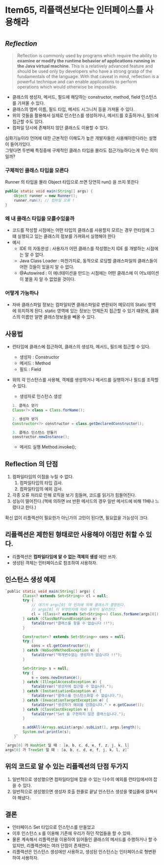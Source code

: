 # Item65, 리플랙션보다는 인터페이스를 사용해라

# 

## ***Reflection***

> Reflection is commonly used by programs which require the ability to **examine or modify the runtime behavior of applications running in the Java virtual machine.** This is a relatively advanced feature and should be used only by developers who have a strong grasp of the fundamentals of the language. With that caveat in mind, reflection is a powerful technique and can enable applications to perform operations which would otherwise be impossible.
> 
- 클래스의 생성자, 메서드, 필드에 해당하는 constructor, method, field 인스턴스를 가져올 수 있다.  
- 클래스의 멤버 이름, 필드 타입, 메서드 시그니처 등을 가져올 수 있다.  
- 위의 것들을 활용해서 실제로 인스턴스를 생성하거나, 메서드를 호출하거나, 필드에 접근할 수도 있다.  
- 컴파일 당시에 존재하지 않던 클래스도 이용할 수 있다.  

심화기능이라 언어에 대한 근본적인 이해도가 높은 개발자들만 사용해야한다라는 설명이 들어가있다.   
그렇다면 두번째 특징중에 구체적인 클래스 타입을 몰라도 접근가능하다는게 무슨 의미일까?  

### **구체적인 클래스 타입을 모른다**

Runner 의 타입을 몰라 Object 타입으로 쓰면 당연히 run() 을 쓰지 못한다

```java
public static void main(String[] args) {
    Object runner = new Runner();
    runner.run(); // 컴파일 오류 !
}
```

### 왜 내 클래스 타입을 모를수있을까

- 코드를 작성할 시점에는 어떤 타입의 클래스를 사용할지 모르는 경우 런타임에 그 떄 실행되고 있는 클래스의 정보를 가져와서 실행해야 한다
- 예시
    - IDE 의 자동완성 : 사용자가 어떤 클래스를 작성했는지 IDE 를 개발하는 시점에는 알 수 없다.
    - Java Class Loader : 마찬가지로, 동적으로 로딩할 클래스파일의 클래스들이 어떤 것들이 있을지 알 수 없다.
    - @Autowired : 이 에너테이션을 만드는 시점에는 어떤 클래스에 이 어노테이션이 붙을 지 알 수 없었을 것이다.

### **어떻게 가능하나**

- 자바 클래스파일 정보는 컴파일되면 클래스파일로 변환되어 메모리의 Static 영역에 위치하게 된다. static 영역에 있는 정보는 언제든지 접근할 수 있기 떄문에, 클래스의 이름만 알면 클래스정보들을 빼올 수 있다.

## **사용법**

- 런타임에 클래스에 접근하여, 클래스의 생성자, 메서드, 필드에 접근할 수 있다.
    - 생성자 : Constructor
    - 메서드 : Method
    - 필드 : Field
- 위의 각 인스턴스를 사용해, 객체를 생성하거나 메서드를 실행하거나 필드를 조작할 수 있다.
    - 생성자로 인스턴스 생성
    
    ```java
    1. 클래스 얻기
    Class<?> class = Class.forName();
    
    2. 생성자 얻기
    Constructor<?> constructor = class.getDeclaredConstructor();
    
    3. 클래스 인스턴스 만들기
    constructor.newInstance();
    ```
    
    - 메서드 실행 Method.invoke();

## **Reflection 의 단점**

1. 컴파일타임의 이점을 누릴 수 없다.
    1. 컴파일타입의 타입 검사.
    2. 컴파일타임의 예외 검사.
2. 각종 오류 처리로 인해 로직을 보기 힘들며, 코드를 읽기가 힘들어진다.  
3. 성능이 떨어진다.(책에 의하면 int 반환 메서드의 경우 일반 메서드에 비해 11배나 느렸다고 한다.)  

확신 없이 리플렉션이 필요한가 아닌가의 고민이 된다면, 필요없을 가능성이 크다.

## **리플렉션은 제한된 형태로만 사용해야 이점만 취할 수 있다.**

- 리플렉션은 **컴파일타임에 알 수 없는 객체의 생성** 에만 쓰자.
- 생성된 객체는 인터페이스로 참조하여 사용하자.

## **인스턴스 생성 예제**

```java
`public static void main(String[] args) {
        Class<? extends Set<String>> cl = null;
        try {
            // 여기서 args[0] 의 인자에 의해 클래스가 결정된다.
            // args[0] 이 무엇인지에 따라 동작이 달라진다.
            cl = (Class<? extends Set<String>>) Class.forName(args[0]);
        } catch (ClassNotFoundException e) {
            fatalError("클래스를 찾을 수 없습니다 !!");
        }

        Constructor<? extends Set<String>> cons = null;
        try {
            cons = cl.getConstructor();
        } catch (NoSuchMethodException e) {
            fatalError("매개변수없는 생성자가 없습니다 !!");
        }

        Set<String> s = null;
        try {
            s = cons.newInstance();
        } catch (IllegalAccessException e) {
            fatalError("생성자에 접근할 수 없습니다.");
        } catch (InstantiationException e) {
            fatalError("클래스를 인스턴스화할 수 없습니다.");
        } catch (InvocationTargetException e) {
            fatalError("생성자가 예외를 던졌습니다." + e.getCause());
        } catch (ClassCastException e) {
            fatalError("Set 을 구현하지 않은 클래스입니다.");
        }

        s.addAll(Arrays.asList(args).subList(1, args.length));
        System.out.println(s);
    }`

`args[0] 가 HashSet 일 때 : [a, b, c, d, e, f, z, j, k, l]
args[0] 가 TreeSet 일 때 : [a, b, c, d, e, f, j, k, l, z]`
```

## **위의 코드로 알 수 있는 리플렉션의 단점 두가지**

1. 일반적으로 생성했으면 컴파일타임에 잡을 수 있는 다수의 예외를 런타임에서야 잡을 수 있다.
2. 일반적으로 생성했으면 생성자 호출 한줄로 끝날 인스턴스 생성을 몇십줄에 걸쳐서야 해냈다.

## **결론**

- 인터페이스 Set 타입으로 인스턴스를 만들었고
- 이후 인스턴스 s 를 이용해 기존에 우리가 하던 작업들을 할 수 있따.
- 물론 계속해서 리플렉션을 이용하여 읽어들인 클래스의 메서드를 수행하거나 할 수 있지만, 리플렉션에는 여러 단점이 존재한다.
- 리플렉션은 인스턴스 생성에만 사용하고, 생성된 인스턴스는 인터페이스로 형변환하여 사용하자.
